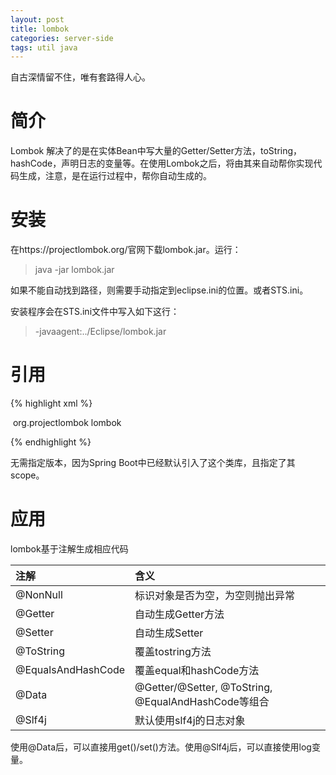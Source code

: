 ```yaml
---
layout: post
title: lombok 
categories: server-side 
tags: util java
---
```


自古深情留不住，唯有套路得人心。

# 简介

Lombok 解决了的是在实体Bean中写大量的Getter/Setter方法，toString，hashCode，声明日志的变量等。在使用Lombok之后，将由其来自动帮你实现代码生成，注意，是在运行过程中，帮你自动生成的。

# 安装

在https://projectlombok.org/官网下载lombok.jar。运行：

> java -jar lombok.jar

如果不能自动找到路径，则需要手动指定到eclipse.ini的位置。或者STS.ini。

安装程序会在STS.ini文件中写入如下这行：

> -javaagent:../Eclipse/lombok.jar

# 引用

{% highlight xml %}

<dependency>
​    <groupId>org.projectlombok</groupId>
​    <artifactId>lombok</artifactId>
<dependency>

{% endhighlight %}

无需指定版本，因为Spring Boot中已经默认引入了这个类库，且指定了其scope。

# 应用

lombok基于注解生成相应代码

| 注解                 | 含义                                       |
| :----------------- | :--------------------------------------- |
| @NonNull           | 标识对象是否为空，为空则抛出异常                         |
| @Getter            | 自动生成Getter方法                             |
| @Setter            | 自动生成Setter                               |
| @ToString          | 覆盖tostring方法                             |
| @EqualsAndHashCode | 覆盖equal和hashCode方法                       |
| @Data              | @Getter/@Setter, @ToString, @EqualAndHashCode等组合 |
| @Slf4j             | 默认使用slf4j的日志对象                           |

使用@Data后，可以直接用get()/set()方法。使用@Slf4j后，可以直接使用log变量。